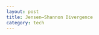 ```yaml
---
layout: post
title: Jensen–Shannon Divergence
category: tech
---
```


<!-- 
Jensen–Shannon divergence is a method of measuring the similarity between two probability distributions. It is also known as information radius (IRad). It is a smoothed variant of KL divergence, with some notable (and useful) differences.

$$D_{\mathrm{JS}}(P,Q) := \frac 1 2 D_{\mathrm{KL}}(P\|M)+\frac 1 2 D_{\mathrm{KL}}(Q\|M)$$

where $$M=(P+Q)/2$$


Jensen-Shannon Divergence  is symmetric and it is bounded between $$[0,1]$$(under base 2 logarithm), i.e., if two distribution is disjoint, then $$D_{\mathrm{JS}}(P,Q)=\log 2$$. 

The square root of the Jensen–Shannon divergence is a metric often referred to as Jensen-Shannon distance, which is a distance metric, i.e., triangle inequality holds.

$$d_{\mathrm{JS}}(P,Q) := \sqrt{D_{\mathrm{JS}} (P,Q)}$$

$$\forall P_1, P_2, P_3, \quad d_{\mathrm{JS}}(P_1,P_2) \leq d_{\mathrm{JS}}(P_1,P_3) +d_{\mathrm{JS}}(P_3,P_2)  $$

Jensen-Shannon Divergence is upper bounded by the Total Variation Distance:

$$ 0\leq D_{\mathrm{JS}}(P,Q) \leq d_{\mathrm{TV}}(P,Q)\leq 1$$

#Data Processing Principle 

if $$Z=f(X)$$, and let $P,Q$ be two distribution over $\mathcal{X}$. We use $$f_\sharp P$$ and $$f_\sharp Q$$ to denote the induced distribution of $P,Q$ under $$f:\mathcal{X}\to \mathcal{Z}$$, respectively, then


$$d_{\mathrm{JS}}(f_\sharp P,f_\sharp Q)\leq d_{\mathrm{JS}}(P,Q)$$

Proof: Let $$B\in \{0,1\}$$ be a fair coin with $$1/2$$ on each event, define:

$$M=\begin{cases}
P,\quad B=0\\
Q, \quad B=1
\end{cases}$$

e.g., $$M$$ is a mixture of $$P,Q$$. Let $$X\sim M$$, then:

$$H(X)=-\sum_{x}M(x)\log M(x)=-\sum_x\frac {P(x)+Q(x)} {2} \log \frac {P(x)+Q(x)} {2}$$
$$H(X\mid B) = \frac 1 2 H(X\mid B=0) + \frac 1 2 H(X\mid B=1) =\frac 1 2 H_P(X)+\frac 1 2 H_Q(X) = -\frac 1 2\left(\sum_x P(X)\log P(X)+\sum_x Q(X)\log Q(X)\right)$$

We have:

$$
\begin{align*}
    I(B;X) 
    &= H(X)-H(X\mid B)\\
    & = -\sum_x\frac {P(x)+Q(x)} {2} \log \frac {P(x)+Q(x)} {2} + \frac 1 2\left(\sum_x P(X)\log P(X)+\sum_x Q(X)\log Q(X)\right)\\
    &= \frac 1 2 \sum_x P(x)\log\frac {P(x)} {{(P(x)+Q(x))}/ {2}}+\frac 1 2 \sum_x Q(x)\log\frac {Q(x)} {{(P(x)+Q(x))}/ {2}}\\
    &= \frac 1 2 \sum_x P(x)\log\frac {P(x)} {M(x)}+\frac 1 2 \sum_x Q(x)\log\frac {Q(x)} {M(x)}\\
    &= \frac 1 2 D_{\mathrm{KL}}(P\|M)+\frac 1 2 D_{\mathrm{KL}}(Q\|M)
    =D_{\mathrm{JS}}(P,Q)
\end{align*}
$$


Apply $Z=f(X)$, then by Data Processing Inequality:

$$D_{\mathrm{JS}}(f_\sharp P,f_\sharp Q) = I(B;Z) \leq I(B;X) = D_{\mathrm{JS}}(P,Q)$$ -->